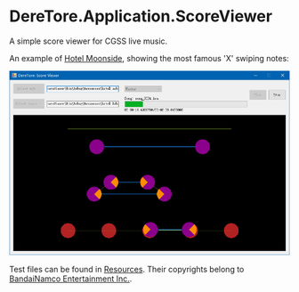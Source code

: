 ﻿# DereTore.Application.ScoreViewer

A simple score viewer for CGSS live music.

An example of [Hotel Moonside](http://www.project-imas.com/wiki/Hotel_Moonside), showing the most famous 'X' swiping notes:

![Hotel Moonside](sv-screenshot-1.jpg)

Test files can be found in [Resources](/Resources). Their copyrights belong to [BandaiNamco Entertainment Inc.](http://bandainamcoent.co.jp/).
